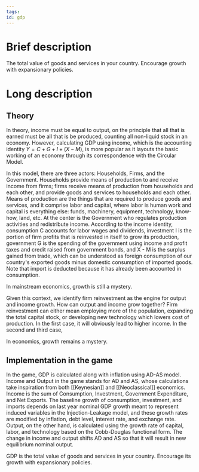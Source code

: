 ```yaml
---
tags: 
id: gdp
---
```

# Brief description

The total value of goods and services in your country. Encourage growth with expansionary policies. 
# Long description

## Theory

In theory, income must be equal to output, on the principle that all that is earned must be all that is be produced, counting all non-liquid stock in an economy. However, calculating GDP using income, which is the accounting identity $Y = C + G + I + (X - M)$, is more popular as it layouts the basic working of an economy through its correspondence with the Circular Model. 

In this model, there are three actors: Households, Firms, and the Government. Households provide means of production to and receive income from firms; firms receive means of production from households and each other, and provide goods and services to households and each other. Means of production are the things that are required to produce goods and services, and it comprise labor and capital, where labor is human work and capital is everything else: funds, machinery, equipment, technology, know-how, land, etc. At the center is the Government who regulates production activities and redistribute income. According to the income identity, consumption C accounts for labor wages and dividends, investment I is the portion of firm profits that is reinvested in itself to grow its production, government G is the spending of the government using income and profit taxes and credit raised from government bonds, and X - M is the surplus gained from trade, which can be understood as foreign consumption of our country's exported goods minus domestic consumption of imported goods. Note that import is deducted because it has already been accounted in consumption. 

In mainstream economics, growth is still a mystery. 

Given this context, we identify firm reinvestment as the engine for output and income growth. How can output and income grow together? Firm reinvestment can either mean employing more of the population, expanding the total capital stock, or developing new technology which lowers cost of production. In the first case, it will obviously lead to higher income. In the second and third case, 

In economics, growth remains a mystery. 
## Implementation in the game

In the game, GDP is calculated along with inflation using AD-AS model. Income and Output in the game stands for AD and AS, whose calculations take inspiration from both [[Keynesian]] and [[Neoclassical]] economics. Income is the sum of Consumption, Investment, Government Expenditure, and Net Exports. The baseline growth of consumption, investment, and imports depends on last year nominal GDP growth meant to represent induced variables in the Injection-Leakage model, and these growth rates are modified by inflation, debt level, interest rate, and exchange rate. Output, on the other hand, is calculated using the growth rate of capital, labor, and technology based on the Cobb-Douglas functional form. The change in income and output shifts AD and AS so that it will result in new equilibrium nominal output. 






GDP is the total value of goods and services in your country. Encourage its growth with expansionary policies.